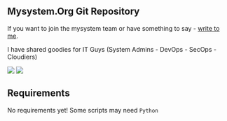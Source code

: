 ## Mysystem.Org Git Repository

If you want to join the mysystem team or have something to say - <a href="https://github.com/ssarioglu">write to me</a>.

I have shared goodies for IT Guys (System Admins - DevOps - SecOps - Cloudiers)

<a href="https://mysystem.org" title="Mysystem.org"><img src="https://img.shields.io/website-up-down-green-red/http/shields.io.svg?label=Visit%20mysystem.org"></a>
<a href="https://www.paypal.me/ssarioglu" title="Support project"><img src="https://img.shields.io/badge/Donate%20me-paypal-brightgreen.svg"></a>


## Requirements
No requirements yet! Some scripts may need `Python`